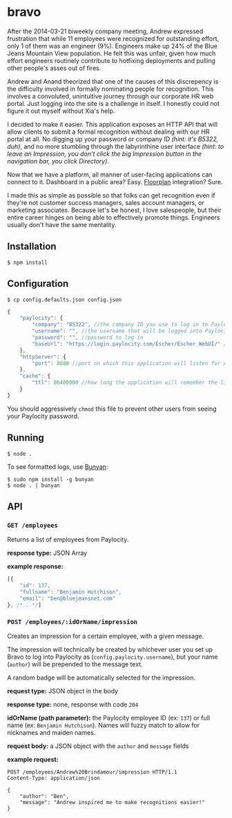 bravo
=====

After the 2014-03-21 biweekly company meeting, Andrew expressed frustration that while 11 employees were recognized for outstanding effort, only 1 of them was an engineer (9%). Engineers make up 24% of the Blue Jeans Mountain View population. He felt this was unfair, given how much effort engineers routinely contribute to hotfixing deployments and pulling other people's asses out of fires.

Andrew and Anand theorized that one of the causes of this discrepency is the difficulty involved in formally nominating people for recognition. This involves a convoluted, unintuitive journey through our corporate HR web portal. Just logging into the site is a challenge in itself. I honestly could not figure it out myself without Xia's help.

I decided to make it easier. This application exposes an HTTP API that will allow clients to submit a formal recognition without dealing with our HR portal at all. No digging up your password or company ID _(hint: it's B5322, duh)_, and no more stumbling through the labyrinthine user interface _(hint: to leave an Impression, you don't click the big Impression button in the navigation bar, you click Directory)_.

Now that we have a platform, all manner of user-facing applications can connect to it. Dashboard in a public area? Easy. [Floorplan](https://github.com/Aldaviva/floorplan) integration? Sure.

I made this as simple as possible so that folks can get recognition even if they're not customer success managers, sales account managers, or marketing associates. Because let's be honest, I love salespeople, but their entire career hinges on being able to effectively promote things. Engineers usually don't have the same mentality.

## Installation

	$ npm install

## Configuration

	$ cp config.defaults.json config.json

```javascript
{
	"paylocity": {
		"company": "B5322", //the company ID you use to log in to Paylocity
		"username": "", //the username that will be logged into Paylocity and create the impressions
		"password": "", //password to log in
		"baseUrl": "https://login.paylocity.com/Escher/Escher_WebUI/" //Paylocity Escher_WebUI root URL
	},
	"httpServer": {
		"port": 8080 //port on which this application will listen for API requests
	},
	"cache": {
		"ttl": 86400000 //how long the application will remember the list of employees before requerying Paylocity (milliseconds)
	}
}
```
You should aggressively `chmod` this file to prevent other users from seeing your Paylocity password.

## Running

	$ node .

To see formatted logs, use [Bunyan](https://github.com/trentm/node-bunyan):

	$ sudo npm install -g bunyan
	$ node . | bunyan

## API

### `GET /employees`

Returns a list of employees from Paylocity.

**response type:** JSON Array

**example response:**
```javascript
[{
	"id": 137,
	"fullname": "Benjamin Hutchison",
	"email": "ben@bluejeansnet.com"
}, /*...*/]
```

### `POST /employees/:idOrName/impression`

Creates an impression for a certain employee, with a given message.

The impression will technically be created by whichever user you set up Bravo to log into Paylocity as (`config.paylocity.username`), but your name (`author`) will be prepended to the message text.

A random badge will be automatically selected for the impression.

**request type:** JSON object in the body

**response type:** none, response with code `204`

**idOrName (path parameter):** the Paylocity employee ID (ex: `137`) or full name (ex: `Benjamin Hutchison`). Names will fuzzy match to allow for nicknames and maiden names.

**request body:** a JSON object with the `author` and `message` fields

**example request:**
```http
POST /employees/Andrew%20Brindamour/impression HTTP/1.1
Content-Type: application/json

{
	"author": "Ben",
	"message": "Andrew inspired me to make recognitions easier!"
}
